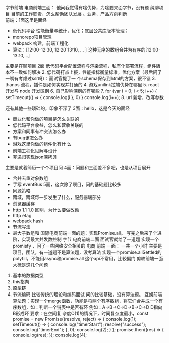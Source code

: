 字节前端
电商前端三面：  他问我觉得有啥优势，为啥要来面字节，没有题 纯聊项目  目前的工作职责，怎么帮助团队发展  。业务，产品方向判断  
前端：1面这里是面经

- 低代码平台
   性能衡量与统计，优化；底层公共库版本管理；
- monorepo项目管理
- webpack 构建，前端工程化
- 算法：[12:00-12:30, 12:20`13:10, ... ] 这种无序的数组合并为有序的[12:00-13:10,...]

主要是在聊项目
2面 低代码平台配置流程与渲染流程，私有化部署流程，组件版本不一致如何解决
2. 低代码打点上报，性能指标衡量标准，优化方案（最后问了一嘴有考虑过ssr吗）：面试官提了一 个schema保存到html的方案，很不错
3. thanos 流程，插件是如何实现并打通的
4. 游戏unilink拉端优势在哪里
5. react 开发与 node 开发区别
6. 自己影响深刻的有哪些
7. for  (var i = 0; i < 5; i++) { setTimeout(() => { console.log(i }, 0) } console.log(i++);
8. url 新增，改写参数

还有其他一些琐碎的，印象不深了
3面：hello，这是今天的面经
- 商业化和你做的项目是怎么关联的
- 低代码平台收益，怎么和营收关联的
- 方案和同事有冲突该怎么办
- 有bug该怎么办
- 游戏这里你做的组件化有什 么
- 前端工程化见解与设计
- 非递归实现json深拷贝

主要是就着简历一个个项目问
4面：问题和三面差不多吧，也是从项目展开
- 合并去重对象数组
- 手写 eventBus
5面，这次除了项目，问的基础题比较多
- 同源策略
- 跨域，跨域每一步发生了什么，服务器端部分
- 浏览器缓存
- http 1.1 1.0 区别，为什么要做改动
- http etag
- webpack hash
-  节流写法
- 最大子数组和
国际电商前端一面的题：实现Promise.all。
写完之后来了个进阶，实现最大并发数控制
字节 电商前端二面 面试官就给了一道题 实现一个promisfy  ，问了一些网络安全相关的
电商  前端 一面：
一共一个小时 主要是项目，团队，有一道题不是算法题，没考算法
实现一个promise.allSettled的polyfill，不能用async和promise.all
这个api不常用，比较偏门
剪映前端一面
大概是这几个问题
1. 基本的数据类型
2. this指向
3. 原型链
4. 节流编码
比较传统的理论和编码面试
问的比较基础，没有算法题。
互娱前端算法题：实现一个merge函数，功能是将两个有序数组，将它们合并成一个有序数组，如：判断一个链表中是否有环
例如：A->B->C->D->B->C->D
D指向B形成环
要求：在空间复 杂度O(1)的情况下，时间复杂度最小，const promise = new Promise((resolve, reject) => { 
  console.log(1); 
  setTimeout(() => { 
    console.log("timerStart"); 
     resolve("success"); 
    console.log("timerEnd"); 
  }, 0); 
  console.log(2); }
); 
promise.then((res) => { console.log(res); });
console.log(4);